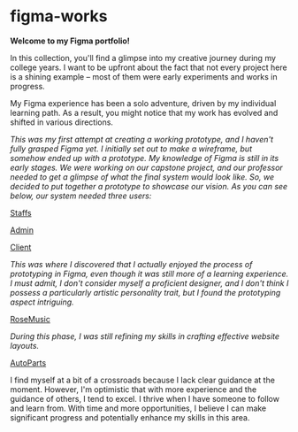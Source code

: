 # figma-works

**Welcome to my Figma portfolio!**

In this collection, you'll find a glimpse into my creative journey during my college years. I want to be upfront about the fact that not every project here is a shining example – most of them were early experiments and works in progress.

My Figma experience has been a solo adventure, driven by my individual learning path. As a result, you might notice that my work has evolved and shifted in various directions.

*This was my first attempt at creating a working prototype, and I haven't fully grasped Figma yet. I initially set out to make a wireframe, but somehow ended up with a prototype. My knowledge of Figma is still in its early stages. We were working on our capstone project, and our professor needed to get a glimpse of what the final system would look like. So, we decided to put together a prototype to showcase our vision. As you can see below, our system needed three users:*

[Staffs](https://www.figma.com/file/I6gzTmyH6sIvDGU93ANioY/Staff's-System?type=design&node-id=0-1&mode=design&t=JNz1yb76ce4Hp2OE-0)

[Admin](https://www.figma.com/file/5xgSFH0DtrXU1yA3YUWWCu/Admin's-System?type=design&node-id=0-1&mode=design&t=rR9AusdJLalqHWKd-0)

[Client](https://www.figma.com/file/tUOwmwmm4PXNM64Y9gtrPY/Client's-System?type=design&node-id=0-1&mode=design&t=01knv4ox9z9Fh49K-0)


*This was where I discovered that I actually enjoyed the process of prototyping in Figma, even though it was still more of a learning experience. I must admit, I don't consider myself a proficient designer, and I don't think I possess a particularly artistic personality trait, but I found the prototyping aspect intriguing.*

[RoseMusic](https://www.figma.com/file/HOAkD8wDfBHOygTRR0BFDH/RoseMusic?type=design&node-id=0-1&mode=design&t=i8mjaHhJ1DXtRlc5-0)


*During this phase, I was still refining my skills in crafting effective website layouts.*

[AutoParts](https://www.figma.com/file/XZBikSyZvBv0tLvFbhnk7n/Auto-Parts?type=design&node-id=0-1&mode=design&t=Qj2O5JkPGyRUKgf6-0)


I find myself at a bit of a crossroads because I lack clear guidance at the moment. However, I'm optimistic that with more experience and the guidance of others, I tend to excel. I thrive when I have someone to follow and learn from. With time and more opportunities, I believe I can make significant progress and potentially enhance my skills in this area.
